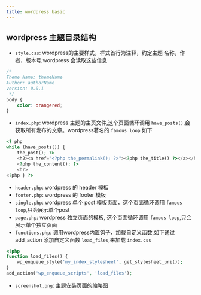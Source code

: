 ```yaml
---
title: wordpress basic
---
```


## wordpress 主题目录结构

- `style.css`: wordpress的主要样式，样式首行为注释，约定主题 名称，作者，版本号,wordpress 会读取这些信息

```css
/*
Theme Name: themeName
Author: authorName
version: 0.0.1
 */
body {
    color: orangered;
}
```

- `index.php`: wordpress 主题的主页文件,这个页面循环调用 `have_posts()`,会获取所有发布的文章。wordpress著名的 `famous loop` 如下

```php
<? php
while (have_posts()) {
    the_post(); ?>
    <h2><a href="<?php the_permalink(); ?>"><?php the_title() ?></a></h2>
    <?php the_content(); ?>
    <hr>
<?php } ?>
```

- `header.php`: wordpress 的 header 模板
- `footer.php`: wordpress 的 footer 模板
- `single.php`: wordpress 单个 post 模板页面，这个页面循环调用 `famous loop`,只会展示单个post
- `page.php`: wordpress 独立页面的模板, 这个页面循环调用 `famous loop`,只会展示单个独立页面
- `functions.php`: 调用wordpress内置钩子，加载自定义函数,如下通过 add_action 添加自定义函数 `load_files`,来加载 `index.css`
```php
<?php
function load_files() {
    wp_enqueue_style('my_index_stylesheet', get_stylesheet_uri());
}
add_action('wp_enqueue_scripts', 'load_files');
```
- `screenshot.png`: 主题安装页面的缩略图
